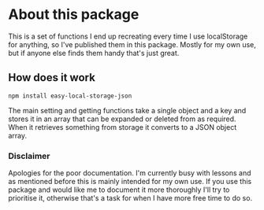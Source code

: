 # About this package

This is a set of functions I end up recreating every time I use localStorage for anything, so I've published them in this package. Mostly for my own use, but if anyone else finds them handy that's just great.

## How does it work

``` npm install easy-local-storage-json ```

The main setting and getting functions take a single object and a key and stores it in an array that can be expanded or deleted from as required. When it retrieves something from storage it converts to a JSON object array.

### Disclaimer

Apologies for the poor documentation. I'm currently busy with lessons and as mentioned before this is mainly intended for my own use. If you use this package and would like me to document it more thoroughly I'll try to prioritise it, otherwise that's a task for when I have more free time to do so.

